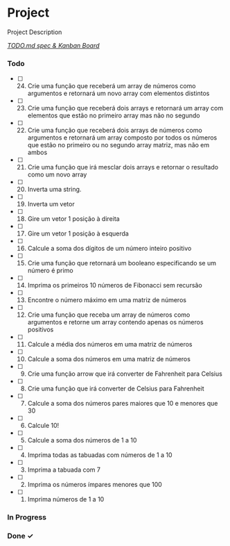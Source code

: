# Project

Project Description

<em>[TODO.md spec & Kanban Board](https://bit.ly/3fCwKfM)</em>

### Todo

- [ ] 24. Crie uma função que receberá um array de números como argumentos e retornará um novo array com elementos distintos  
- [ ] 23. Crie uma função que receberá dois arrays e retornará um array com elementos que estão no primeiro array mas não no segundo  
- [ ] 22. Crie uma função que receberá dois arrays de números como argumentos e retornará um array composto por todos os números que estão no primeiro ou no segundo array matriz, mas não em ambos  
- [ ] 21. Crie uma função que irá mesclar dois arrays e retornar o resultado como um novo array  
- [ ] 20. Inverta uma string.  
- [ ] 19. Inverta um vetor  
- [ ] 18. Gire um vetor 1 posição à direita  
- [ ] 17. Gire um vetor 1 posição à esquerda  
- [ ] 16. Calcule a soma dos dígitos de um número inteiro positivo  
- [ ] 15. Crie uma função que retornará um booleano especificando se um número é primo  
- [ ] 14. Imprima os primeiros 10 números de Fibonacci sem recursão  
- [ ] 13. Encontre o número máximo em uma matriz de números  
- [ ] 12. Crie uma função que receba um array de números como argumentos e retorne um array contendo apenas os números positivos  
- [ ] 11. Calcule a média dos números em uma matriz de números  
- [ ] 10. Calcule a soma dos números em uma matriz de números  
- [ ] 9. Crie uma função arrow que irá converter de Fahrenheit para Celsius  
- [ ] 8. Crie uma função que irá converter de Celsius para Fahrenheit  
- [ ] 7. Calcule a soma dos números pares maiores que 10 e menores que 30  
- [ ] 6. Calcule 10!  
- [ ] 5. Calcule a soma dos números de 1 a 10  
- [ ] 4. Imprima todas as tabuadas com números de 1 a 10  
- [ ] 3. Imprima a tabuada com 7  
- [ ] 2. Imprima os números ímpares menores que 100  
- [ ] 1. Imprima números de 1 a 10  

### In Progress


### Done ✓


